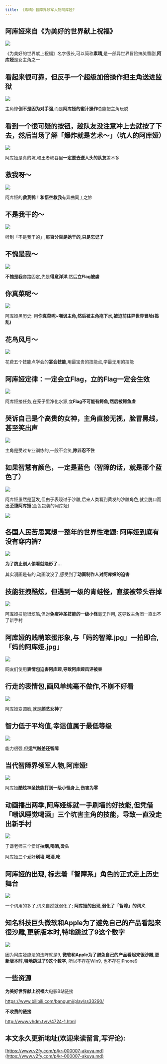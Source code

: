 ```yaml
---
title: 《素晴》智障界领军人物阿库娅?
---
```



## 阿库娅来自《为美好的世界献上祝福》

![](https://www.v2fy.com/asset/kr006akuya/840152EA-3069-4427-8BB7-C443AEAF00CE.png)


《为美好的世界献上祝福》名字很长,可以简称**素晴**,是一部异世界冒险搞笑番剧,**阿库娅**是女主角之一

## 看起来很可靠，但反手一个超级加倍操作把主角送进监狱


![](https://www.v2fy.com/asset/kr006akuya/CBDDD7A3-8233-41DC-9EA1-3CB28AE62177.png)


主角惨**倒不是因为对手强**,而是**阿库娅的蜜汁操作**总能把主角玩脱

## 看到一个很可疑的按钮，趁队友没注意冲上去就按了下去，然后当场了解「爆炸就是艺术～」（坑人的阿库娅）


![](https://www.v2fy.com/asset/kr006akuya/EC83A02E-237D-4037-A520-1F3AC7760359.png)

阿库娅是真的坑,和王者峡谷里**一定要去送人头的队友**差不多

## 救我呀～   
 
![](https://www.v2fy.com/asset/kr006akuya/15E712F4-2CF2-4D00-85C8-16C5611C301B.png)

阿库娅的**救我鸭！**和**悟空救我**有异曲同工之妙


## 不是我干的～

![](https://www.v2fy.com/asset/kr006akuya/C572FF5A-D17B-4EF4-853C-BE373E035801.png)

听到「不是我干的」,那**百分百是她干的,只是忘记了**


## 不愧是我～
 
![](https://www.v2fy.com/asset/kr006akuya/1DAC70B3-45D8-421E-9616-3E082E49BECE.png)


**不愧是我**套路固定,先是**得意洋洋**,然后**立Flag被虐**

##  你真菜呢～ 

![](https://www.v2fy.com/asset/kr006akuya/BD45D876-A724-4FDF-91B5-46A3CE8BF13F.png)

阿库娅黑历史: 用**你真菜呢~**嘲讽主角,然后**被主角拖下水,被迫前往异世界冒险(捣乱)**

## 花鸟风月～

![](https://www.v2fy.com/asset/kr006akuya/44D9EA35-B519-4138-8335-1A7BFF585134.png)

花费五个技能点学会的**宴会技能**,用最宝贵的技能点,学最无用的技能

## 阿库娅定律：一定会立Flag，立的Flag一定会生效


![](https://www.v2fy.com/asset/kr006akuya/23AD8A45-DAE4-440C-A41E-E15658FB8DB4.png)

阿库娅接任务,在笼子里净化水源,**立Flag不可能有鳄鱼,然后被鳄鱼虐**


## 哭诉自己是个高贵的女神，主角直接无视，脸冒黑线，甚至笑出声


![](https://www.v2fy.com/asset/kr006akuya/8EA47F5E-276F-48B9-970E-8A22CD974F5A.png)

主角是受过专业训练的,一般不会笑,**除非忍不住**


## 如果智慧有颜色，一定是蓝色（智障的话，就是那个蓝色了）


![](https://www.v2fy.com/asset/kr006akuya/3D840D2F-EB28-4D68-88A7-C887D7A84E44.png)

阿库娅虽然是蓝发,但由于表现过于沙雕,后来人类看到黄发的沙雕角色,就会脱口而出**至臻阿库娅**(金色包装的阿库娅)


![](https://www.v2fy.com/asset/kr006akuya/F8DCF056-C74A-4658-B516-A9DC0816E931.png)




## 各国人民苦思冥想一整年的世界性难题: 阿库娅到底有没有穿内裤? 


![](https://www.v2fy.com/asset/kr006akuya/7FE86509-958A-4687-BF64-67534A80E635.png)


**为了防止别人偷看就隐形了...** 

其实漫画是有的,动画改没了,感受到了**动画制作人对阿库娅的迫害**


## 技能狂拽酷炫，但遇到一级的青蛙怪，直接被带头吞掉


![](https://www.v2fy.com/asset/kr006akuya/7A0A4F5A-7F5B-418E-8BF3-1816DFE09DD5.png)


阿库娅技能很炫酷,但对**免疫神圣技能的一级小怪**毫无作用, 这导致主角团一直出不了新手村


## 阿库娅的贱萌笨蛋形象,与「妈的智障.jpg」一拍即合,「妈的阿库娅.jpg」


![](https://www.v2fy.com/asset/kr006akuya/E6B1CA82-2BA8-4D85-9271-00EF3DE56CB7.png)

网友们使用**表情包迫害阿库娅**,**导致阿库娅风评被害**


## 行走的表情包,画风单纯毫不做作,不崩不好看


![](https://www.v2fy.com/asset/kr006akuya/326456B0-7ABF-4933-A6DC-6311BEE132FC.png)

阿库娅变圆脸,就是**颜艺女神**了


## 智力低于平均值,幸运值属于最低等级


![](https://www.v2fy.com/asset/kr006akuya/38938431-F213-4CC8-8BD7-CEB3D3B1263F.png)


能力很强,但**运气贼差还智障**


## 当代智障界领军人物,阿库娅!


![](https://www.v2fy.com/asset/kr006akuya/370EDB37-1408-4061-91E9-C58E897FCF89.png)


阿库娅**酷炫神圣技能打到一级小怪身上,伤害为零**


## 动画播出两季,阿库娅练就一手刷墙的好技能,但凭借「嘲讽睡觉喝酒」三个坑害主角的技能，导致一直没走出新手村


![](https://www.v2fy.com/asset/kr006akuya/2744C7AA-1034-4557-BFF1-85BE4BAC0799.png)

于谦老师三个爱好**抽烟,喝酒,烫头**

阿库娅三个爱好**刷墙,喝酒,吃**


## 阿库娅的出现, 标志着「智障系」角色的正式走上历史舞台

![](https://www.v2fy.com/asset/kr006akuya/CAD026E1-5B09-4991-A534-936DFBFA793B.png)

一个词用的多了,词义自然就弱化了; **阿库娅的出现,弱化了「智障」的词义**

## 知名科技巨头微软和Apple为了避免自己的产品看起来很沙雕,更新版本时,特地跳过了9这个数字


![](https://www.v2fy.com/asset/kr006akuya/063F3B0D-D814-45AB-AD1C-FE6D417C7ED4.png)

因为阿库娅施法的法阵就是9, **微软和Apple为了避免自己的产品看起来很沙雕,更新版本时,特地跳过了9这个数字**, 所以不存在Win9, 也不存在iPhone9

## 一些资源

**为美好世界献上祝福**大电影B站链接

https://www.bilibili.com/bangumi/play/ss33290/


**不收费的链接**

http://www.yhdm.tv/v/4724-1.html

## 本文永久更新地址(欢迎来读留言,写评论):

[https://www.v2fy.com/p/kr-000007-akuya.md](https://www.v2fy.com/p/kr-000007-akuya.md)
